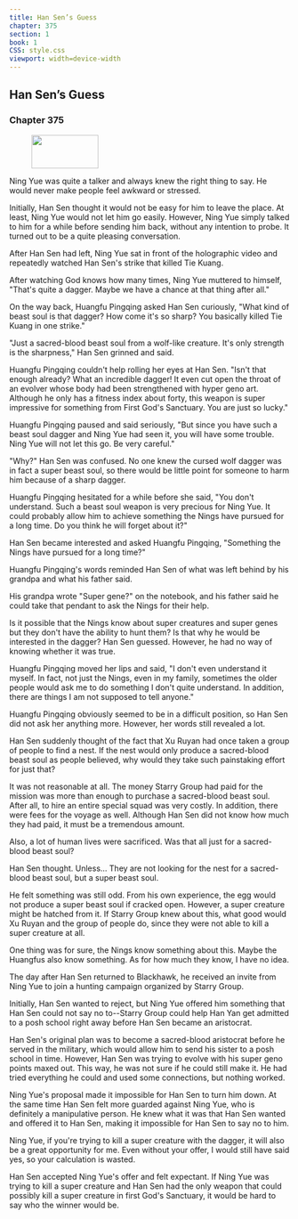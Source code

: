 ```yaml
---
title: Han Sen’s Guess
chapter: 375
section: 1
book: 1
CSS: style.css
viewport: width=device-width
---
```


## Han Sen’s Guess

### Chapter 375

<figure>
	<img src="../Images/gem.gif" alt="" id="gem" width="120" height="60" />
</figure>

Ning Yue was quite a talker and always knew the right thing to say. He would never make people feel awkward or stressed.

Initially, Han Sen thought it would not be easy for him to leave the place. At least, Ning Yue would not let him go easily. However, Ning Yue simply talked to him for a while before sending him back, without any intention to probe. It turned out to be a quite pleasing conversation.

After Han Sen had left, Ning Yue sat in front of the holographic video and repeatedly watched Han Sen's strike that killed Tie Kuang.

After watching God knows how many times, Ning Yue muttered to himself, "That's quite a dagger. Maybe we have a chance at that thing after all."

On the way back, Huangfu Pingqing asked Han Sen curiously, "What kind of beast soul is that dagger? How come it's so sharp? You basically killed Tie Kuang in one strike."

"Just a sacred-blood beast soul from a wolf-like creature. It's only strength is the sharpness," Han Sen grinned and said.

Huangfu Pingqing couldn't help rolling her eyes at Han Sen. "Isn't that enough already? What an incredible dagger! It even cut open the throat of an evolver whose body had been strengthened with hyper geno art. Although he only has a fitness index about forty, this weapon is super impressive for something from First God's Sanctuary. You are just so lucky."

Huangfu Pingqing paused and said seriously, "But since you have such a beast soul dagger and Ning Yue had seen it, you will have some trouble. Ning Yue will not let this go. Be very careful."

"Why?" Han Sen was confused. No one knew the cursed wolf dagger was in fact a super beast soul, so there would be little point for someone to harm him because of a sharp dagger.

Huangfu Pingqing hesitated for a while before she said, "You don't understand. Such a beast soul weapon is very precious for Ning Yue. It could probably allow him to achieve something the Nings have pursued for a long time. Do you think he will forget about it?"

Han Sen became interested and asked Huangfu Pingqing, "Something the Nings have pursued for a long time?"

Huangfu Pingqing's words reminded Han Sen of what was left behind by his grandpa and what his father said.

His grandpa wrote "Super gene?" on the notebook, and his father said he could take that pendant to ask the Nings for their help.

Is it possible that the Nings know about super creatures and super genes but they don't have the ability to hunt them? Is that why he would be interested in the dagger? Han Sen guessed. However, he had no way of knowing whether it was true.

Huangfu Pingqing moved her lips and said, "I don't even understand it myself. In fact, not just the Nings, even in my family, sometimes the older people would ask me to do something I don't quite understand. In addition, there are things I am not supposed to tell anyone."

Huangfu Pingqing obviously seemed to be in a difficult position, so Han Sen did not ask her anything more. However, her words still revealed a lot.

Han Sen suddenly thought of the fact that Xu Ruyan had once taken a group of people to find a nest. If the nest would only produce a sacred-blood beast soul as people believed, why would they take such painstaking effort for just that?

It was not reasonable at all. The money Starry Group had paid for the mission was more than enough to purchase a sacred-blood beast soul. After all, to hire an entire special squad was very costly. In addition, there were fees for the voyage as well. Although Han Sen did not know how much they had paid, it must be a tremendous amount.

Also, a lot of human lives were sacrificed. Was that all just for a sacred-blood beast soul?

Han Sen thought. Unless… They are not looking for the nest for a sacred-blood beast soul, but a super beast soul.

He felt something was still odd. From his own experience, the egg would not produce a super beast soul if cracked open. However, a super creature might be hatched from it. If Starry Group knew about this, what good would Xu Ruyan and the group of people do, since they were not able to kill a super creature at all.

One thing was for sure, the Nings know something about this. Maybe the Huangfus also know something. As for how much they know, I have no idea.

The day after Han Sen returned to Blackhawk, he received an invite from Ning Yue to join a hunting campaign organized by Starry Group.

Initially, Han Sen wanted to reject, but Ning Yue offered him something that Han Sen could not say no to--Starry Group could help Han Yan get admitted to a posh school right away before Han Sen became an aristocrat.

Han Sen's original plan was to become a sacred-blood aristocrat before he served in the military, which would allow him to send his sister to a posh school in time. However, Han Sen was trying to evolve with his super geno points maxed out. This way, he was not sure if he could still make it. He had tried everything he could and used some connections, but nothing worked.

Ning Yue's proposal made it impossible for Han Sen to turn him down. At the same time Han Sen felt more guarded against Ning Yue, who is definitely a manipulative person. He knew what it was that Han Sen wanted and offered it to Han Sen, making it impossible for Han Sen to say no to him.

Ning Yue, if you're trying to kill a super creature with the dagger, it will also be a great opportunity for me. Even without your offer, I would still have said yes, so your calculation is wasted.

Han Sen accepted Ning Yue's offer and felt expectant. If Ning Yue was trying to kill a super creature and Han Sen had the only weapon that could possibly kill a super creature in first God's Sanctuary, it would be hard to say who the winner would be.